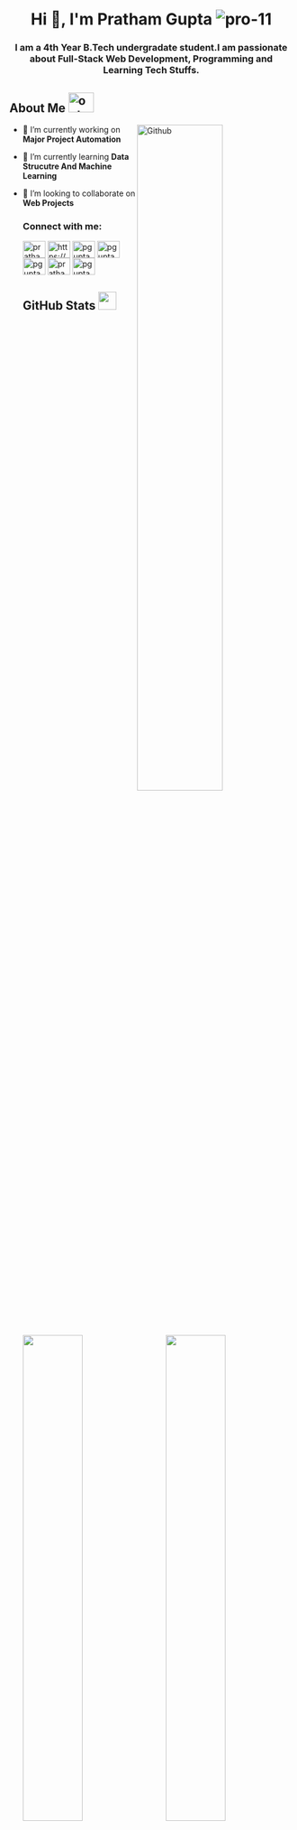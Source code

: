  
 
 <h1 align="center">Hi 👋, I'm Pratham Gupta <img src="https://komarev.com/ghpvc/?username=pro-11&label=Profile%20views&color=0e75b6&style=flat"
        alt="pro-11" />
        </h1>
        
  <h3  align="center">I am a 4th Year B.Tech undergradate student.I am
        passionate about Full-Stack Web Development, Programming and Learning Tech Stuffs.</h3>
            
  <h2> About Me
          <img src="https://i.ibb.co/tZ7dxcc/output-onlinegiftools.gif" alt="output-onlinegiftools" border="0" width="45px" height="35px"></h2> 
             <img width="55%" align="right" alt="Github" src="https://raw.githubusercontent.com/onimur/.github/master/.resources/git-header.svg" />

- 🔭 I’m currently working on **Major Project Automation**

- 🌱 I’m currently learning **Data Strucutre And Machine Learning**

- 👯 I’m looking to collaborate on **Web Projects**

    
    
                
    <h3 align="left">Connect with me:</h3>
  
     <a href="https://linkedin.com/in/pratham-gupta-58105b238" target="blank"><img align="center" src="https://raw.githubusercontent.com/rahuldkjain/github-profile-readme-generator/master/src/images/icons/Social/linked-in-alt.svg" alt="pratham-gupta-58105b238" height="30" width="40" /></a>
<a href="https://fb.com/https://m.facebook.com/pratham.gupta.522" target="blank"><img align="center" src="https://raw.githubusercontent.com/rahuldkjain/github-profile-readme-generator/master/src/images/icons/Social/facebook.svg" alt="https://m.facebook.com/pratham.gupta.522" height="30" width="40" /></a>
<a href="https://instagram.com/pgupta_4596" target="blank"><img align="center" src="https://raw.githubusercontent.com/rahuldkjain/github-profile-readme-generator/master/src/images/icons/Social/instagram.svg" alt="pgupta_4596" height="30" width="40" /></a>
<a href="https://www.codechef.com/users/pgupta_4596" target="blank"><img align="center" src="https://cdn.jsdelivr.net/npm/simple-icons@3.1.0/icons/codechef.svg" alt="pgupta_4596" height="30" width="40" /></a>
<a href="https://www.hackerrank.com/pgupta4596" target="blank"><img align="center" src="https://raw.githubusercontent.com/rahuldkjain/github-profile-readme-generator/master/src/images/icons/Social/hackerrank.svg" alt="pgupta4596" height="30" width="40" /></a>
<a href="https://www.leetcode.com/pratham_1" target="blank"><img align="center" src="https://raw.githubusercontent.com/rahuldkjain/github-profile-readme-generator/master/src/images/icons/Social/leet-code.svg" alt="pratham_1" height="30" width="40" /></a>
<a href="https://auth.geeksforgeeks.org/user/pgupta_4596" target="blank"><img align="center" src="https://raw.githubusercontent.com/rahuldkjain/github-profile-readme-generator/master/src/images/icons/Social/geeks-for-geeks.svg" alt="pgupta_4596" height="30" width="40" /></a>
 <a href="https://github.com/anuraghazra/github-readme-stats"></a>
        <h2>GitHub Stats <img src='https://media1.giphy.com/media/du3J3cXyzhj75IOgvA/giphy.gif?cid=ecf05e47x2g034i9pzwtzzsd3xgg2w9nr94t4tflbbgo3008&rid=giphy.gif' width='32px'> </h2>  
    </a>
   <a href="https://git.io/streak-stats">
        <img align="left" width="47%" src="https://github-readme-streak-stats.herokuapp.com?user=pro-11&theme=dark&hide_border=true&date_format=M%20j%5B%2C%20Y%5D"/>
      </a>
      <a href="https://github.com/anuraghazra/github-readme-stats">
        <img align="right" width="47%" src="https://github-readme-stats.vercel.app/api?username=pro-11&show_icons=true&count_private=true&theme=dracula&include_all_commits"/>
      </a>
     
